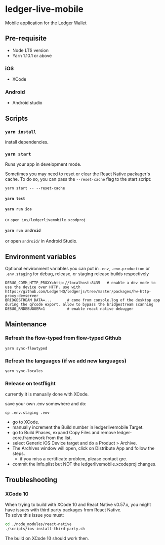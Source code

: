 # ledger-live-mobile

Mobile application for the Ledger Wallet

## Pre-requisite

- Node LTS version
- Yarn 1.10.1 or above

### iOS

- XCode

### Android

- Android studio

## Scripts

### `yarn install`

install dependencies.

### `yarn start`

Runs your app in development mode.

Sometimes you may need to reset or clear the React Native packager's cache. To do so, you can pass the `--reset-cache` flag to the start script:

```
yarn start -- --reset-cache
```

#### `yarn test`

#### `yarn run ios`

or `open ios/ledgerlivemobile.xcodproj`

#### `yarn run android`

or open `android/` in Android Studio.

## Environment variables

Optional environment variables you can put in `.env`, `.env.production` or `.env.staging` for debug, release, or staging release builds respectively

```
DEBUG_COMM_HTTP_PROXY=http://localhost:8435   # enable a dev mode to use the device over HTTP. use with https://github.com/LedgerHQ/ledgerjs/tree/master/packages/hw-http-proxy-devserver
BRIDGESTREAM_DATA=...       # come from console.log of the desktop app during the qrcode export. allow to bypass the bridgestream scanning
DEBUG_RNDEBUGGER=1          # enable react native debugger
```

## Maintenance

### Refresh the flow-typed from flow-typed Github

```
yarn sync-flowtyped
```

### Refresh the languages (if we add new languages)

```
yarn sync-locales
```

### Release on testflight

currently it is manually done with XCode.

save your own .env somewhere and do:

```
cp .env.staging .env
```

- go to XCode.
- manually increment the Build number in ledgerlivemobile Target.
- go to Build Phases, expand Copy Files and remove ledger-core.framework from the list.
- select Generic iOS Device target and do a Product > Archive.
- The Archives window will open, click on Distribute App and follow the steps.
  - if you miss a certificate problem, please contact gre.
- commit the Info.plist but NOT the ledgerlivemobile.xcodeproj changes.

## Troubleshooting

### XCode 10

When trying to build with XCode 10 and React Native v0.57.x, you might have issues with third party packages from React Native.  
To solve this issue you must:

```sh
cd ./node_modules/react-native
./scripts/ios-install-third-party.sh
```

The build on XCode 10 should work then.
